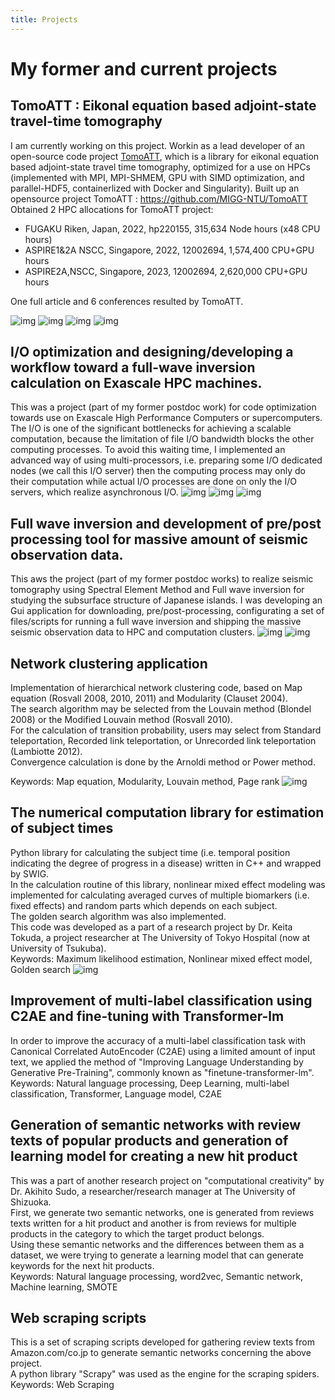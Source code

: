 ```yaml
---
title: Projects
---
```



# My former and current projects


## TomoATT : Eikonal equation based adjoint-state travel-time tomography
I am currently working on this project.
Workin as a lead developer of an open-source code project [TomoATT](https://tomoatt.com/docs/), which is a library for eikonal equation based adjoint-state travel time tomography, optimized for a use on HPCs (implemented with MPI, MPI-SHMEM, GPU with SIMD optimization, and parallel-HDF5, containerlized with Docker and Singularity).
Built up an opensource project TomoATT : https://github.com/MIGG-NTU/TomoATT
Obtained 2 HPC allocations for TomoATT project:
- FUGAKU Riken, Japan, 2022, hp220155, 315,634 Node hours (x48 CPU hours)
- ASPIRE1&2A NSCC, Singapore, 2022, 12002694, 1,574,400 CPU+GPU hours
- ASPIRE2A,NSCC, Singapore, 2023, 12002694, 2,620,000 CPU+GPU hours

One full article and 6 conferences resulted by TomoATT.

![img](/images/TomoATT_logo_2.png)
![img](/images/vel_anim.gif)
![img](/images/Fugaku_benchmark.png)
![img](/images/bench_avx_cuda.png)


## I/O optimization and designing/developing a workflow toward a full-wave inversion calculation on Exascale HPC machines.
This was a project (part of my former postdoc work) for code optimization towards use on Exascale High Performance Computers or supercomputers.  
The I/O is one of the significant bottlenecks for achieving a scalable computation,
because the limitation of file I/O bandwidth blocks the other computing processes.
To avoid this waiting time, I implemented an advanced way of using multi-processors, i.e. preparing some I/O dedicated nodes (we call this I/O server) then the computing process may only do their computation while actual I/O processes are done on only the I/O servers, which realize asynchronous I/O.
![img](/images/io_server_diagram.png)
![img](/images/io_server.png)
![img](/images/time_by_proc.png)

## Full wave inversion and development of pre/post processing tool for massive amount of seismic observation data.
This aws the project (part of my former postdoc works) to realize seismic tomography using Spectral Element Method and Full wave inversion for studying the subsurface structure of Japanese islands.
I was developing an Gui application for downloading, pre/post-processing, configurating a set of files/scripts for running a full wave inversion and shipping the massive seismic observation data to HPC and computation clusters.
![img](/images/img_for_cheese.png)
![img](/images/ppff.png)

## Network clustering application
Implementation of hierarchical network clustering code, based on Map equation (Rosvall 2008, 2010, 2011) and Modularity (Clauset 2004).  
The search algorithm may be selected from the Louvain method (Blondel 2008) or the Modified Louvain method (Rosvall 2010).  
For the calculation of transition probability, users may select from Standard teleportation, Recorded link teleportation, or Unrecorded link teleportation (Lambiotte 2012).  
Convergence calculation is done by the Arnoldi method or Power method.  

Keywords: Map equation, Modularity, Louvain method, Page rank
![img](/images/clustering.png)
 
## The numerical computation library for estimation of subject times
Python library for calculating the subject time (i.e. temporal position indicating the degree of progress in a disease) written in C++ and wrapped by SWIG.  
In the calculation routine of this library, nonlinear mixed effect modeling was implemented for calculating averaged curves of multiple biomarkers (i.e. fixed effects) and random parts which depends on each subject.  
The golden search algorithm was also implemented.  
This code was developed as a part of a research project by Dr. Keita Tokuda, a project researcher at The University of Tokyo Hospital (now at University of Tsukuba).  
Keywords: Maximum likelihood estimation, Nonlinear mixed effect model, Golden search
![img](/images/sreft.png)

## Improvement of multi-label classification using C2AE and fine-tuning with Transformer-lm
In order to improve the accuracy of a multi-label classification task with Canonical Correlated AutoEncoder (C2AE) using a limited amount of input text, we applied the method of "Improving Language Understanding by Generative Pre-Training", commonly known as "finetune-transformer-lm".  
Keywords: Natural language processing, Deep Learning, multi-label classification, Transformer, Language model, C2AE

## Generation of semantic networks with review texts of popular products and generation of learning model for creating a new hit product
This was a part of another research project on "computational creativity" by Dr. Akihito Sudo, a researcher/research manager at The University of Shizuoka.  
First, we generate two semantic networks, one is generated from reviews texts written for a hit product and another is from reviews for multiple products in the category to which the target product belongs.  
Using these semantic networks and the differences between them as a dataset, we were trying to generate a learning model that can generate keywords for the next hit products.  
Keywords: Natural language processing, word2vec, Semantic network, Machine learning, SMOTE

## Web scraping scripts
This is a set of scraping scripts developed for gathering review texts from Amazon.com/co.jp to generate semantic networks concerning the above project.  
A python library "Scrapy" was used as the engine for the scraping spiders.  
Keywords: Web Scraping
